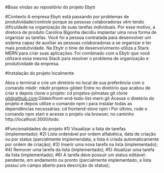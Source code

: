 #Boas vindas ao repositório do projeto Ebytr

#Contexto
A empresa Ebytr está passando por problemas de produtividade/controle porque as pessoas colaboradoras vêm tendo dificuldade na organização de suas tarefas individuais. Por esse motivo, a diretora de produto Carolina Bigonha decidiu implantar uma nova forma de organizar as tarefas.
Você foi a pessoa contratada para desenvolver um sistema capaz de auxiliar as pessoas colaboradoras a se organizar e ter mais produtividade.
Na Ebytr o time de desenvolvimento utiliza a Stack MERN para criar suas aplicações. Foi combinado com a Ebytr que você utilizará essa mesma Stack para resolver o problema de organização e produtividade da empresa.


#Instalação do projeto localmente

Abra o terminal e crie um diretório no local de sua preferência com o comando mkdir:
  mkdir projetos-gildeir
Entre no diretório que acabou de criar e depois clone o projeto:
  cd projetos-johnatas
  git clone git@github.com:Gildeir/front-end-todo-list-mern.git
Acesse o diretório do projeto e depois utilize o comando npm i para instalar todas as dependências necessárias:
  cd frontend-store
  npm i
Por último, rode o comando npm start e acesse o projeto via browser, no caminho http://localhost:3000/todo.

#Funcionalidades do projeto
#1) Visualizar a lista de tarefas (implementado);
#2) Lista ordenável por ordem alfabética, data de criação ou por status (parcialmente implemendata, a lista é criada automaticamente por ordem de criação);
#3) Inserir uma nova tarefa na lista (implementado);
#4) Remover uma tarefa da lista (implementado);
#5) Atualizar uma tarefa da lista (implementado);
#6) A tarefa deve possuir um status editável: pendente, em andamento ou pronto (parcialmente implementado, a lista possui um campo aberto para descrição do status);
